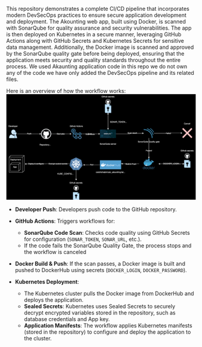 
This repository demonstrates a complete CI/CD pipeline that incorporates modern DevSecOps practices to ensure secure application development and deployment. The Akounting web app, built using Docker, is scanned with SonarQube for quality assurance and security vulnerabilities. The app is then deployed on Kubernetes in a secure manner, leveraging GitHub Actions along with GitHub Secrets and Kubernetes Secrets for sensitive data management. Additionally, the Docker image is scanned and approved by the SonarQube quality gate before being deployed, ensuring that the application meets security and quality standards throughout the entire process.
We used Akaunting application code in this repo we do not own any of the code we have only added  the DevSecOps pipeline  and its related files.

Here is an overview of how the workflow works: 
![Workflow Diagram](img/CSTC-DEVSECOPS.drawio.svg)

- **Developer Push**: Developers push code to the GitHub repository.

- **GitHub Actions**: Triggers workflows for:
    - **SonarQube Code Scan**: Checks code quality using GitHub Secrets for configuration (`SONAR_TOKEN`, `SONAR_URL`, etc.).
    - If the code fails the SonarQube Quality Gate, the process stops and the workflow is canceled
- **Docker Build & Push**: If the scan passes, a Docker image is built and pushed to DockerHub using secrets (`DOCKER_LOGIN`, `DOCKER_PASSWORD`).

- **Kubernetes Deployment**:
	- The Kubernetes cluster pulls the Docker image from DockerHub and deploys the application.
	- **Sealed Secrets**: Kubernetes uses Sealed Secrets to securely decrypt encrypted variables stored in the repository, such as database credentials and App key.
	- **Application Manifests**: The workflow applies Kubernetes manifests (stored in the repository) to configure and deploy the application to the cluster.
